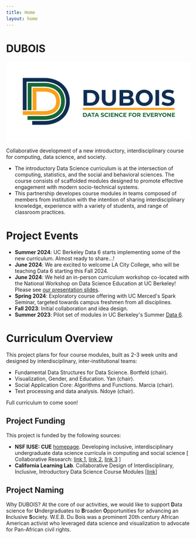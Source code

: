 ```yaml
---
title: Home
layout: home
---
```


# DUBOIS

![DUBOIS logo](logo.png)

Collaborative development of a new introductory, interdisciplinary course for computing, data science, and society.
* The introductory Data Science curriculum is at the intersection of computing, statistics, and the social and behavioral sciences. The course consists of scaffolded modules designed to promote effective engagement with modern socio-technical systems.
* This partnership developes course modules in teams composed of members from institution with the intention of sharing interdisciplinary knowledge, experience with a variety of students, and range of classroom practices.

# Project Events

* **Summer 2024**: UC Berkeley Data 6 starts implementing some of the new curriculum. Almost ready to share...!
* **June 2024**: We are excited to welcome LA City College, who will be teaching Data 6 starting this Fall 2024.
* **June 2024**: We held an in-person curriculum workshop co-located with the National Workshop on Data Science Education at UC Berkeley! Please see [our presentation slides](https://docs.google.com/presentation/d/1wU6hVHxOwugU3N49k4ytHgdJ1XXrirn-dpu_wbpaYmk/edit?usp=sharing).
* **Spring 2024**: Exploratory course offering with UC Merced's Spark Seminar, targeted towards campus freshmen from all disciplines.
* **Fall 2023**: Initial collaboration and idea design.
* **Summer 2023**: Pilot set of modules in UC Berkeley's Summer [Data 6](https://data6.org/su23/).

# Curriculum Overview

This project plans for four course modules, built as 2-3 week units and designed by interdisciplinary, inter-institutional teams:
* Fundamental Data Structures for Data Science. Bortfeld (chair).
* Visualization, Gender, and Education. Yan (chair).
* Social Application Core: Algorithms and Functions. Marcia (chair).
* Text processing and data analysis. Ndoye (chair).

Full curriculum to come soon!

## Project Funding
This project is funded by the following sources:
* **NSF IUSE: CUE** [homepage](https://new.nsf.gov/funding/opportunities/improving-undergraduate-stem-education-computing). Developing inclusive, interdisciplinary undergraduate data science curricula in computing and social science \[ Collaborative Research: [link 1](https://www.nsf.gov/awardsearch/showAward?AWD_ID=2245877), [link 2](https://www.nsf.gov/awardsearch/showAward?AWD_ID=2245878), [link 3](https://www.nsf.gov/awardsearch/showAward?AWD_ID=2245879) \]
* **California Learning Lab**. Collaborative Design of Interdisciplinary, Inclusive, Introductory Data Science Course Modules \[[link](https://calearninglab.org/project/collaborative-design-of-interdisciplinary-inclusive-introductory-data-science-course-modules/)\]

## Project Naming

Why DUBOIS? At the core of our activities, we would like to support **D**ata science for **U**ndergraduates to **B**roaden **O**pportunities for advancing an **I**nclusive **S**ociety. W.E.B. Du Bois was a prominent 20th century African American activist who leveraged data science and visualization to advocate for Pan-African civil rights.

